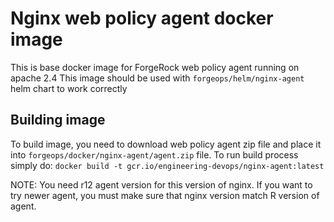 # Nginx web policy agent docker image
This is base docker image for ForgeRock web policy agent running on apache 2.4
This image should be used with `forgeops/helm/nginx-agent` helm chart to work correctly

## Building image
To build image, you need to download web policy agent zip file and place it into `forgeops/docker/nginx-agent/agent.zip`
file. To run build process simply do: `docker build -t gcr.io/engineering-devops/nginx-agent:latest`

NOTE: You need r12 agent version for this version of nginx. If you want to try newer agent, you must make sure that
nginx version match R version of agent. 
